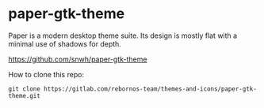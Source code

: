 # paper-gtk-theme

Paper is a modern desktop theme suite. Its design is mostly flat with a minimal use of shadows for depth.

https://github.com/snwh/paper-gtk-theme

How to clone this repo:

```
git clone https://gitlab.com/rebornos-team/themes-and-icons/paper-gtk-theme.git
```

